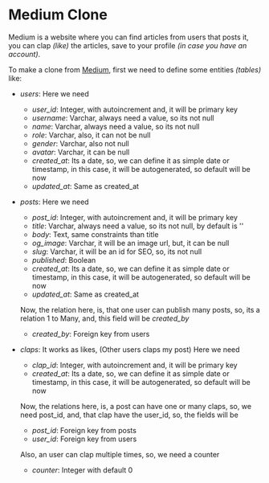 # Medium Clone

Medium is a website where you can find articles from users that posts it, you can clap _(like)_ the articles, save to your profile _(in case you have an account)_.

To make a clone from [Medium](https://medium.com/), first we need to define some entities _(tables)_ like:

- _users_: Here we need

  - _user_id_: Integer, with autoincrement and, it will be primary key
  - _username_: Varchar, always need a value, so its not null
  - _name_: Varchar, always need a value, so its not null
  - _role_: Varchar, also, it can not be null
  - _gender_: Varchar, also not null
  - _avatar_: Varchar, it can be null
  - _created_at_: Its a date, so, we can define it as simple date or timestamp, in this case, it will be autogenerated, so default will be now
  - _updated_at_: Same as created_at

- _posts_: Here we need

  - _post_id_: Integer, with autoincrement and, it will be primary key
  - _title_: Varchar, always need a value, so its not null, by default is ''
  - _body_: Text, same constraints than title
  - _og_image_: Varchar, it will be an image url, but, it can be null
  - _slug_: Varchar, it will be an id for SEO, so, its not null
  - _published_: Boolean
  - _created_at_: Its a date, so, we can define it as simple date or timestamp, in this case, it will be autogenerated, so default will be now
  - _updated_at_: Same as created_at

  Now, the relation here, is, that one user can publish many posts, so, its a relation 1 to Many, and, this field will be _created_by_

  - _created_by_: Foreign key from users

- _claps_: It works as likes, (Other users claps my post) Here we need

  - _clap_id_: Integer, with autoincrement and, it will be primary key
  - _created_at_: Its a date, so, we can define it as simple date or timestamp, in this case, it will be autogenerated, so default will be now

  Now, the relations here, is, a post can have one or many claps, so, we need post_id, and, that clap have the user_id, so, the fields will be

  - _post_id_: Foreign key from posts
  - _user_id_: Foreign key from users

  Also, an user can clap multiple times, so, we need a counter

  - _counter_: Integer with default 0
